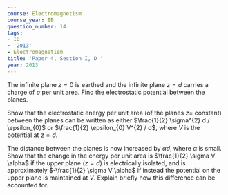 ```yaml
---
course: Electromagnetism
course_year: IB
question_number: 14
tags:
- IB
- '2013'
- Electromagnetism
title: 'Paper 4, Section I, D '
year: 2013
---
```




The infinite plane $z=0$ is earthed and the infinite plane $z=d$ carries a charge of $\sigma$ per unit area. Find the electrostatic potential between the planes.

Show that the electrostatic energy per unit area (of the planes $z=$ constant) between the planes can be written as either $\frac{1}{2} \sigma^{2} d / \epsilon_{0}$ or $\frac{1}{2} \epsilon_{0} V^{2} / d$, where $V$ is the potential at $z=d$.

The distance between the planes is now increased by $\alpha d$, where $\alpha$ is small. Show that the change in the energy per unit area is $\frac{1}{2} \sigma V \alpha$ if the upper plane $(z=d)$ is electrically isolated, and is approximately $-\frac{1}{2} \sigma V \alpha$ if instead the potential on the upper plane is maintained at $V$. Explain briefly how this difference can be accounted for.